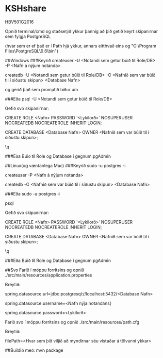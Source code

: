 # KSHshare
HBV501G2016

Opnið terminal/cmd og staðsetjið ykkur þannig að þið getið keyrt skipanirnar sem fylgja PostgreSQL

(hvar sem er ef það er í Path hjá ykkur, annars eitthvað eins og "C:\Program Files\PostgreSQL\9.6\bin")

##Windows
###Keyrið
createuser -U \<Notandi sem getur búið til Role/DB\> -P \<Nafn á nýjum notanda\>

createdb -U \<Notandi sem getur búið til Role/DB\> -O \<Nafnið sem var búið til í síðustu skipun\> \<Database Nafn\>

og gerið það sem promptið biður um

###Eða
psql -U \<Notandi sem getur búið til Role/DB\>

Gefið svo skipanirnar:

CREATE ROLE \<Nafn\> PASSWORD '\<Lykilorð\>' NOSUPERUSER NOCREATEDB NOCREATEROLE INHERIT LOGIN;

CREATE DATABASE \<Database Nafn\> OWNER \<Nafnið sem var búið til í síðustu skipun\>;

\q

###Eða
Búið til Role og Database í gegnum pgAdmin

##Linux(og væntanlega Mac)
###Keyrið
sudo -u postgres -i

createuser -P \<Nafn á nýjum notanda\>

createdb -O \<Nafnið sem var búið til í síðustu skipun\> \<Database Nafn\>

###Eða
sudo -u postgres -i

psql

Gefið svo skipanirnar:

CREATE ROLE \<Nafn\> PASSWORD '\<Lykilorð\>' NOSUPERUSER NOCREATEDB NOCREATEROLE INHERIT LOGIN;

CREATE DATABASE \<Database Nafn\> OWNER \<Nafnið sem var búið til í síðustu skipun\>;

\q

###Eða
Búið til Role og Database í gegnum pgAdmin

##Svo
Farið í möppu forritsins og opnið ./src/main/resources/application.properties

Breytið:

spring.datasource.url=jdbc:postgresql://localhost:5432/\<Database Nafn\>

spring.datasource.username=\<Nafn nýja notandans}

spring.datasource.password=\<Lykilorð\>

Farið svo í möppu forritsins og opnið ./src/main/resources/path.cfg

Breytið:

filePath=\<Hvar sem þið viljið að myndirnar séu vistaðar á tölvunni ykkar\>

##Buildið með:
mvn package
